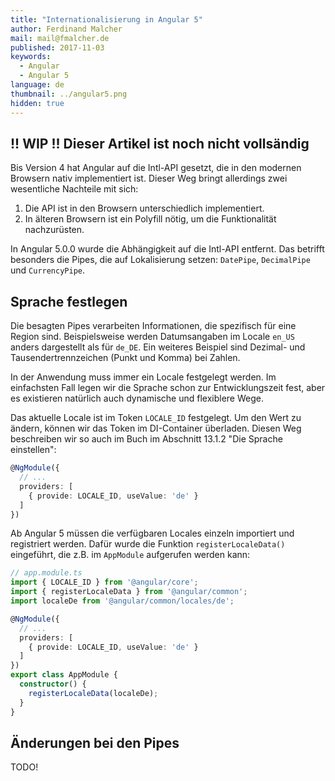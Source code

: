 ```yaml
---
title: "Internationalisierung in Angular 5"
author: Ferdinand Malcher
mail: mail@fmalcher.de
published: 2017-11-03
keywords:
  - Angular
  - Angular 5
language: de
thumbnail: ../angular5.png
hidden: true
---
```


## !! WIP !! Dieser Artikel ist noch nicht vollsändig

Bis Version 4 hat Angular auf die Intl-API gesetzt, die in den modernen Browsern nativ implementiert ist.
Dieser Weg bringt allerdings zwei wesentliche Nachteile mit sich:

1. Die API ist in den Browsern unterschiedlich implementiert.
2. In älteren Browsern ist ein Polyfill nötig, um die Funktionalität nachzurüsten.

In Angular 5.0.0 wurde die Abhängigkeit auf die Intl-API entfernt.
Das betrifft besonders die Pipes, die auf Lokalisierung setzen: `DatePipe`, `DecimalPipe` und `CurrencyPipe`.


## Sprache festlegen

Die besagten Pipes verarbeiten Informationen, die spezifisch für eine Region sind.
Beispielsweise werden Datumsangaben im Locale `en_US` anders dargestellt als für `de_DE`.
Ein weiteres Beispiel sind Dezimal- und Tausendertrennzeichen (Punkt und Komma) bei Zahlen.

In der Anwendung muss immer ein Locale festgelegt werden.
Im einfachsten Fall legen wir die Sprache schon zur Entwicklungszeit fest, aber es existieren natürlich auch dynamische und flexiblere Wege.

Das aktuelle Locale ist im Token `LOCALE_ID` festgelegt.
Um den Wert zu ändern, können wir das Token im DI-Container überladen.
Diesen Weg beschreiben wir so auch im Buch im Abschnitt 13.1.2 "Die Sprache einstellen":

```typescript
@NgModule({
  // ...
  providers: [
    { provide: LOCALE_ID, useValue: 'de' }
  ]
})
```

Ab Angular 5 müssen die verfügbaren Locales einzeln importiert und registriert werden.
Dafür wurde die Funktion `registerLocaleData()` eingeführt, die z.B. im `AppModule` aufgerufen werden kann:

```typescript
// app.module.ts
import { LOCALE_ID } from '@angular/core';
import { registerLocaleData } from '@angular/common';
import localeDe from '@angular/common/locales/de';

@NgModule({
  // ...
  providers: [
    { provide: LOCALE_ID, useValue: 'de' }
  ]
})
export class AppModule {
  constructor() {
    registerLocaleData(localeDe);
  }
}
```


## Änderungen bei den Pipes

TODO!